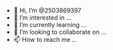- 👋 Hi, I’m @2503869397
- 👀 I’m interested in ...
- 🌱 I’m currently learning ...
- 💞️ I’m looking to collaborate on ...
- 📫 How to reach me ...

<!---
2503869397/2503869397 is a ✨ special ✨ repository because its `README.md` (this file) appears on your GitHub profile.
You can click the Preview link to take a look at your changes.
"""Flappy, game inspired by Flappy Bird.

Exercises

1. Keep score.
2. Vary the speed.
3. Vary the size of the balls.
4. Allow the bird to move forward and back.
"""

from random import *
from turtle import *

from freegames import vector

bird = vector(0, 0)
balls = []


def tap(x, y):
    """Move bird up in response to screen tap."""
    up = vector(0, 30)
    bird.move(up)


def inside(point):
    """Return True if point on screen."""
    return -200 < point.x < 200 and -200 < point.y < 200


def draw(alive):
    """Draw screen objects."""
    clear()

    goto(bird.x, bird.y)

    if alive:
        dot(10, 'green')
    else:
        dot(10, 'red')

    for ball in balls:
        goto(ball.x, ball.y)
        dot(20, 'black')

    update()


def move():
    """Update object positions."""
    bird.y -= 5

    for ball in balls:
        ball.x -= 3

    if randrange(10) == 0:
        y = randrange(-199, 199)
        ball = vector(199, y)
        balls.append(ball)

    while len(balls) > 0 and not inside(balls[0]):
        balls.pop(0)

    if not inside(bird):
        draw(False)
        return

    for ball in balls:
        if abs(ball - bird) < 15:
            draw(False)
            return

    draw(True)
    ontimer(move, 50)


setup(420, 420, 370, 0)
hideturtle()
up()
tracer(False)
onscreenclick(tap)
move()
done()
